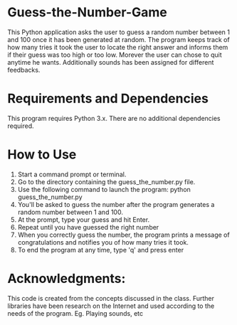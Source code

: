 # Guess-the-Number-Game
This Python application asks the user to guess a random number between 1 and 100 once it has been generated at random. The program keeps track of how many tries it took the user to locate the right answer and informs them if their guess was too high or too low. Morever the user can chose to quit anytime he wants. Additionally sounds has been assigned for different feedbacks.

# Requirements and Dependencies
This program requires Python 3.x. There are no additional dependencies required.

# How to Use
1. Start a command prompt or terminal.
2. Go to the directory containing the guess_the_number.py file.
3. Use the following command to launch the program:
      python guess_the_number.py
4. You'll be asked to guess the number after the program generates a random number between 1 and 100.
5. At the prompt, type your guess and hit Enter.
6. Repeat until you have guessed the right number
7. When you correctly guess the number, the program prints a message of congratulations and notifies you of how many tries it took.
8. To end the program at any time, type 'q' and press enter

# Acknowledgments:
This code is created from the concepts discussed in the class. Further libraries have been research on the Internet and used according to the needs of the program. Eg. Playing sounds, etc
